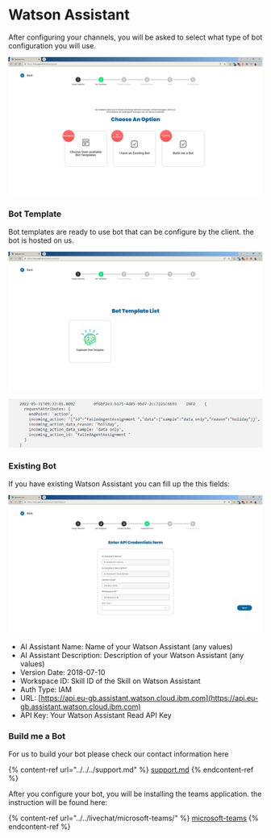 # Watson Assistant

After configuring your channels, you will be asked to select what type of bot configuration you will use.

![Figure 1.0 - List of available options for bot](<../../../.gitbook/assets/image (98).png>)

### Bot Template

Bot templates are ready to use bot that can be configure by the client. the bot is hosted on us.

![Figure 1.1 - List of available templates](<../../../.gitbook/assets/image (47) (1).png>)

![Figure 1.2 - List of configurable messages on bot template](<../../../.gitbook/assets/image (63).png>)

### Existing Bot

If you have existing Watson Assistant you can fill up the this fields:

![Figure 1.3 Existing bot fill up form](<../../../.gitbook/assets/image (94).png>)

* AI Assistant Name: Name of your Watson Assistant (any values)
* AI Assistant Description: Description of your Watson Assistant (any values)
* Version Date: 2018-07-10
* Workspace ID: Skill ID of the Skill on Watson Assistant
* Auth Type: IAM
* URL: [https://api.eu-gb.assistant.watson.cloud.ibm.com](https://api.eu-gb.assistant.watson.cloud.ibm.com)
* API Key: Your Watson Assistant Read API Key

### Build me a Bot

For us to build your bot please check our contact information here

{% content-ref url="../../../support.md" %}
[support.md](../../../support.md)
{% endcontent-ref %}

After you configure your bot, you will be installing the teams application. the instruction will be found here:

{% content-ref url="../../livechat/microsoft-teams/" %}
[microsoft-teams](../../livechat/microsoft-teams/)
{% endcontent-ref %}
